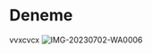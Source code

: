 # Deneme
vvxcvcx
![IMG-20230702-WA0006](https://github.com/AliUzunkaya/Deneme/assets/121873745/9a2fbc72-3387-40b7-b282-17dc7fdaaa3e)
